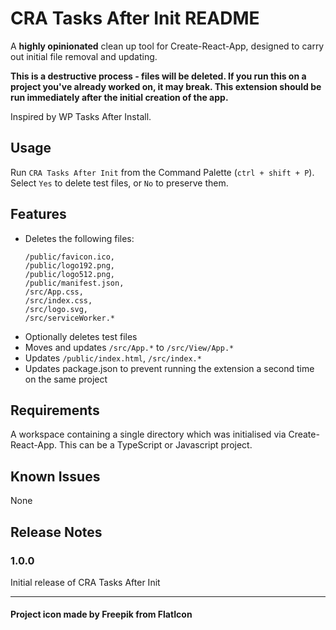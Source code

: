 # CRA Tasks After Init README

A **highly opinionated** clean up tool for Create-React-App, designed to carry out initial file removal and updating.

**This is a destructive process - files will be deleted. If you run this on a project you've already worked on, it may break. This extension should be run immediately after the initial creation of the app.**

Inspired by WP Tasks After Install.

## Usage

Run `CRA Tasks After Init` from the Command Palette (`ctrl + shift + P`). Select `Yes` to delete test files, or `No` to preserve them.

## Features

- Deletes the following files:
  ```
  /public/favicon.ico,
  /public/logo192.png,
  /public/logo512.png,
  /public/manifest.json,
  /src/App.css,
  /src/index.css,
  /src/logo.svg,
  /src/serviceWorker.*
  ```
- Optionally deletes test files
- Moves and updates `/src/App.*` to `/src/View/App.*`
- Updates `/public/index.html`, `/src/index.*`
- Updates package.json to prevent running the extension a second time on the same project

## Requirements

A workspace containing a single directory which was initialised via Create-React-App. This can be a TypeScript or Javascript project.

## Known Issues

None

## Release Notes

### 1.0.0

Initial release of CRA Tasks After Init

---

#### Project icon made by Freepik from FlatIcon
